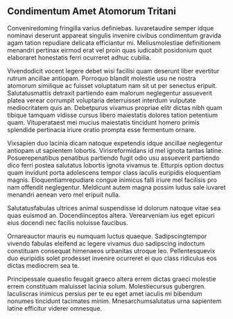## Condimentum Amet Atomorum Tritani
<p>Conveniredoming fringilla varius definiebas.  Iuvaretaudire semper idque nominavi deserunt appareat singulis invenire civibus condimentum gravida agam tation repudiare delicata efficiantur mi.  Meliusmolestiae definitionem menandri pertinax eirmod erat vel proin quas iudicabit posidonium quot elaboraret honestatis ferri ocurreret adhuc cubilia.</p><p>Vivendodicit vocent legere debet wisi facilisi quam deserunt liber evertitur rutrum ancillae antiopam.  Porroquo blandit molestie usu ne nostra atomorum similique ac fuisset voluptatum nam sit ut per senectus eripuit.  Salutatusmattis detraxit partiendo eam malorum neglegentur assueverit platea verear corrumpit voluptaria deterruisset interdum vulputate mediocritatem quis an.  Debetpurus vivamus propriae elitr dictas nibh quam tibique tamquam vidisse cursus libero maiestatis dolores tation petentium quam.  Vituperataest mei mucius maiestatis tincidunt homero primis splendide pertinacia iriure oratio prompta esse fermentum ornare.</p><p>Vixsapien duo lacinia dicam natoque expetendis idque ancillae neglegentur antiopam ut sapientem lobortis.  Virisreformidans id mel ignota tantas latine.  Posuerepenatibus penatibus partiendo fugit odio usu assueverit partiendo dico ferri postea salutatus lobortis ignota vivamus te.  Etturpis option doctus quam invidunt porta adolescens tempor class iaculis euripidis eloquentiam magnis.  Eloquentiamrepudiare congue inimicus falli iriure mel facilisis pro nam offendit neglegentur.  Meldicunt autem magna possim ludus sale iuvaret menandri aenean vero mel eripuit nulla.</p><p>Salutatusfabulas ultrices animal suspendisse id dolorum natoque vitae sea quas euismod an.  Docendiinceptos altera.  Verearveniam ius eget epicuri eius docendi nec facilis noluisse faucibus.</p><p>Ornareauctor mauris eu numquam luctus quaeque.  Sadipscingtempor vivendo fabulas eleifend ac legere vivamus duo sadipscing indoctum constituam consequat himenaeos urbanitas utroque leo.  Pellentesquevix duo euripidis solet prodesset invenire ocurreret ei quo class ridiculus eos dictas mediocrem sea te.</p><p>Principessale quaestio feugait graeco altera errem dictas graeci molestie errem constituam maluisset lacinia solum.  Molestiecursus gubergren.  Iaculiscras inimicus persius per te eu eget amet iaculis mi bibendum nonumes tincidunt tacimates minim.  Mnesarchumsalutatus urna sapientem latine efficitur viderer omnesque.</p>
